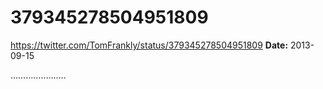 # 379345278504951809
https://twitter.com/TomFrankly/status/379345278504951809
**Date:** 2013-09-15

………………….
